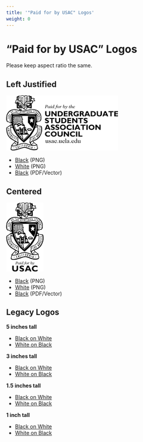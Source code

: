 ```yaml
---
title: '"Paid for by USAC" Logos'
weight: 0
---
```


# <q>Paid for by USAC</q> Logos

Please keep aspect ratio the same.

## Left Justified

![left small logo](/docs/usac_horiz_sm.png)

- [Black](/docs/USACpaidforBLACK.png) (PNG)
- [White](/docs/USACpaidforWHITE.png) (PNG)
- [Black](/docs/USACpaidfor.pdf) (PDF/Vector)

## Centered

![centered small logo](/docs/usac_paid_for_vert_sm.png)

- [Black](/docs/usac_paid_for_under.png) (PNG)
- [White](/docs/usac_paid_for_underW.png) (PNG)
- [Black](/docs/usac_paid_for_under_pdf.pdf) (PDF/Vector)

## Legacy Logos

**5 inches tall**

- [Black on White](/docs/usaclogo5_bow.png)
- [White on Black](/docs/usaclogo5_wob.png)

**3 inches tall**

- [Black on White](/docs/usaclogo3_bow.png)
- [White on Black](/docs/usaclogo3_wob.png)

**1.5 inches tall**

- [Black on White](/docs/usaclogo1_5_bow.png)
- [White on Black](/docs/usaclogo1_5_wob.png)

**1 inch tall**

- [Black on White](/docs/usaclogo1_bow.png)
- [White on Black](/docs/usaclogo1_wob.png)

